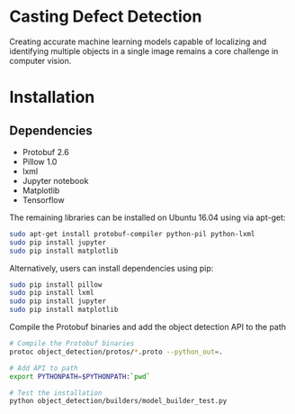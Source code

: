 # Casting Defect Detection
Creating accurate machine learning models capable of localizing and identifying
multiple objects in a single image remains a core challenge in computer vision.



# Installation

## Dependencies

* Protobuf 2.6
* Pillow 1.0
* lxml
* Jupyter notebook
* Matplotlib
* Tensorflow


The remaining libraries can be installed on Ubuntu 16.04 using via apt-get:

``` bash
sudo apt-get install protobuf-compiler python-pil python-lxml
sudo pip install jupyter
sudo pip install matplotlib
```

Alternatively, users can install dependencies using pip:

``` bash
sudo pip install pillow
sudo pip install lxml
sudo pip install jupyter
sudo pip install matplotlib
```

Compile the Protobuf binaries and add the object detection API to the path


``` bash
# Compile the Protobuf binaries
protoc object_detection/protos/*.proto --python_out=.

# Add API to path
export PYTHONPATH=$PYTHONPATH:`pwd`

# Test the installation
python object_detection/builders/model_builder_test.py
```
